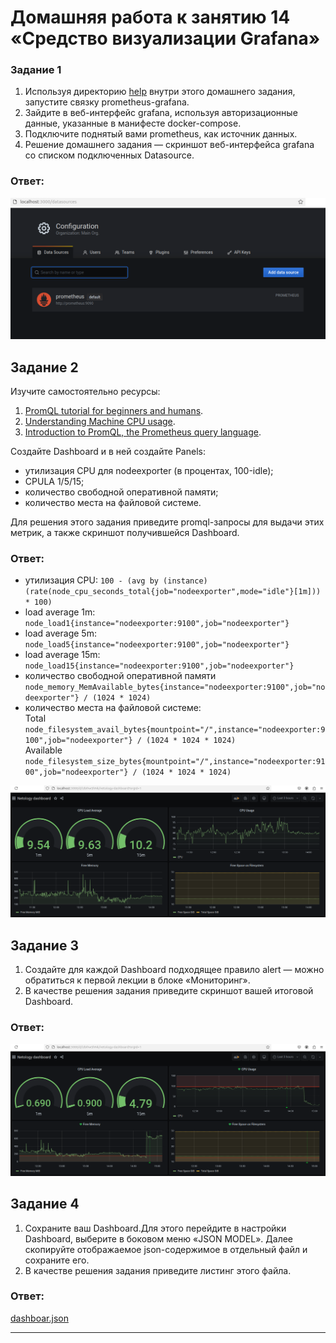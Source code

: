 # Домашняя работа к занятию 14 «Средство визуализации Grafana»

### Задание 1

1. Используя директорию [help](./help) внутри этого домашнего задания, запустите связку prometheus-grafana.
2. Зайдите в веб-интерфейс grafana, используя авторизационные данные, указанные в манифесте docker-compose.
3. Подключите поднятый вами prometheus, как источник данных.
4. Решение домашнего задания — скриншот веб-интерфейса grafana со списком подключенных Datasource.

### Ответ:

![1_1](https://github.com/AlekseyStroitelev/Homework/blob/main/Monitoring/10-monitoring-03-grafana/screenshots/moni1_1.png)

## Задание 2

Изучите самостоятельно ресурсы:

1. [PromQL tutorial for beginners and humans](https://valyala.medium.com/promql-tutorial-for-beginners-9ab455142085).
2. [Understanding Machine CPU usage](https://www.robustperception.io/understanding-machine-cpu-usage).
3. [Introduction to PromQL, the Prometheus query language](https://grafana.com/blog/2020/02/04/introduction-to-promql-the-prometheus-query-language/).

Создайте Dashboard и в ней создайте Panels:

- утилизация CPU для nodeexporter (в процентах, 100-idle);
- CPULA 1/5/15;
- количество свободной оперативной памяти;
- количество места на файловой системе.

Для решения этого задания приведите promql-запросы для выдачи этих метрик, а также скриншот получившейся Dashboard.

### Ответ:

- утилизация CPU: `100 - (avg by (instance) (rate(node_cpu_seconds_total{job="nodeexporter",mode="idle"}[1m])) * 100)`
- load average 1m: `node_load1{instance="nodeexporter:9100",job="nodeexporter"}`
- load average 5m: `node_load5{instance="nodeexporter:9100",job="nodeexporter"}`
- load average 15m: `node_load15{instance="nodeexporter:9100",job="nodeexporter"}`
- количество свободной оперативной памяти `node_memory_MemAvailable_bytes{instance="nodeexporter:9100",job="nodeexporter"} / (1024 * 1024)`
- количество места на файловой системе:</br>
  Total `node_filesystem_avail_bytes{mountpoint="/",instance="nodeexporter:9100",job="nodeexporter"} / (1024 * 1024 * 1024)`</br>
  Available `node_filesystem_size_bytes{mountpoint="/",instance="nodeexporter:9100",job="nodeexporter"} / (1024 * 1024 * 1024)`

![1_2](https://github.com/AlekseyStroitelev/Homework/blob/main/Monitoring/10-monitoring-03-grafana/screenshots/moni1_2.png)

## Задание 3

1. Создайте для каждой Dashboard подходящее правило alert — можно обратиться к первой лекции в блоке «Мониторинг».
2. В качестве решения задания приведите скриншот вашей итоговой Dashboard.

### Ответ:

![1_3](https://github.com/AlekseyStroitelev/Homework/blob/main/Monitoring/10-monitoring-03-grafana/screenshots/moni1_3.png)

## Задание 4

1. Сохраните ваш Dashboard.Для этого перейдите в настройки Dashboard, выберите в боковом меню «JSON MODEL». Далее скопируйте отображаемое json-содержимое в отдельный файл и сохраните его.
2. В качестве решения задания приведите листинг этого файла.

### Ответ:

[dashboar.json](https://github.com/AlekseyStroitelev/Homework/blob/main/Monitoring/10-monitoring-03-grafana/dashboard.json)

---

